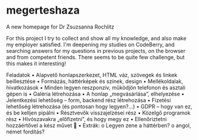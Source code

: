 # megerteshaza
A new homepage for Dr Zsuzsanna Rochlitz

For this project I try to collect and show all my knowledge, and also make my employer satisfied.
I'm deepening my studies on CodeBerry, and searching answers for my questions in previous projects, on the browser and from competent friends. 
There seems to be quite few challenge, but this makes it interesting!

Feladatok
•	Alapvető honlapszerkezet, HTML váz, szövegek és linkek beillesztése
•	Formázás, háttérképek és színek, design
•	Mellékoldalak, hivatkozások
•	Minden legyen reszponzív, működjön telefonon és asztali gépen is
•	Galéria létrehozása
•	A honlap „megvásárlása”, elhelyezése
•	Jelentkezési lehetőség – form, backend rész létrehozása
•	Fizetési lehetőség létrehozása (és pontosan hogy legyen?...)
•	GDPR – hogy van ez, és be kelljen pipálni
•	Résztvevők visszajelzései rész
•	Közelgő programok rész
•	Hívószavakra „előfizetni”, és hogy megy ez
•	Ellenőriztetni hozzáértővel a kész művet 
•	Extrák: 
o	Legyen zene a háttérben?
o	angol, német fordítás?
